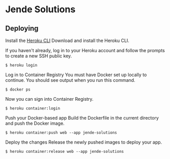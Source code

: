 # Jende Solutions

## Deploying

Install the [Heroku CLI](https://devcenter.heroku.com/articles/heroku-command-line)
Download and install the Heroku CLI.

If you haven't already, log in to your Heroku account and follow the prompts to create a new SSH public key.

```
$ heroku login
```
Log in to Container Registry
You must have Docker set up locally to continue. You should see output when you run this command.

```
$ docker ps
```
Now you can sign into Container Registry.

```
$ heroku container:login
```
Push your Docker-based app
Build the Dockerfile in the current directory and push the Docker image.

```
$ heroku container:push web --app jende-solutions
```
Deploy the changes
Release the newly pushed images to deploy your app.

```
$ heroku container:release web --app jende-solutions
```